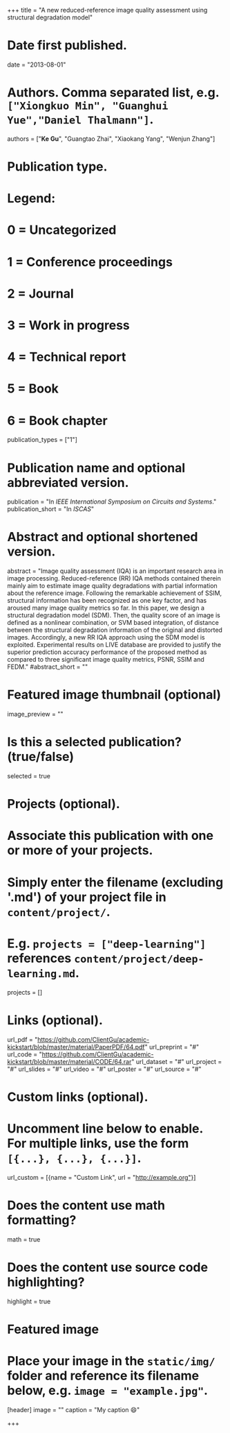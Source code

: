 +++
title = "A new reduced-reference image quality assessment using structural degradation model"

# Date first published.
date = "2013-08-01"

# Authors. Comma separated list, e.g. `["Xiongkuo Min", "Guanghui Yue","Daniel Thalmann"]`.
authors = ["**Ke Gu**", "Guangtao Zhai", "Xiaokang Yang", "Wenjun Zhang"]
# Publication type.
# Legend:
# 0 = Uncategorized
# 1 = Conference proceedings
# 2 = Journal
# 3 = Work in progress
# 4 = Technical report
# 5 = Book
# 6 = Book chapter
publication_types = ["1"]

# Publication name and optional abbreviated version.
publication = "In *IEEE International Symposium on Circuits and Systems*."
publication_short = "In *ISCAS*"

# Abstract and optional shortened version.
abstract = "Image quality assessment (IQA) is an important research area in image processing. Reduced-reference (RR) IQA methods contained therein mainly aim to estimate image quality degradations with partial information about the reference image. Following the remarkable achievement of SSIM, structural information has been recognized as one key factor, and has aroused many image quality metrics so far. In this paper, we design a structural degradation model (SDM). Then, the quality score of an image is defined as a nonlinear combination, or SVM based integration, of distance between the structural degradation information of the original and distorted images. Accordingly, a new RR IQA approach using the SDM model is exploited. Experimental results on LIVE database are provided to justify the superior prediction accuracy performance of the proposed method as compared to three significant image quality metrics, PSNR, SSIM and FEDM."
#abstract_short = ""

# Featured image thumbnail (optional)
image_preview = ""

# Is this a selected publication? (true/false)
selected = true

# Projects (optional).
#   Associate this publication with one or more of your projects.
#   Simply enter the filename (excluding '.md') of your project file in `content/project/`.
#   E.g. `projects = ["deep-learning"]` references `content/project/deep-learning.md`.
projects = []

# Links (optional).
url_pdf = "https://github.com/ClientGu/academic-kickstart/blob/master/material/PaperPDF/64.pdf"
url_preprint = "#"
url_code = "https://github.com/ClientGu/academic-kickstart/blob/master/material/CODE/64.rar"
url_dataset = "#"
url_project = "#"
url_slides = "#"
url_video = "#"
url_poster = "#"
url_source = "#"

# Custom links (optional).
#   Uncomment line below to enable. For multiple links, use the form `[{...}, {...}, {...}]`.
 url_custom = [{name = "Custom Link", url = "http://example.org"}]

# Does the content use math formatting?
math = true

# Does the content use source code highlighting?
highlight = true

# Featured image
# Place your image in the `static/img/` folder and reference its filename below, e.g. `image = "example.jpg"`.
[header]
image = ""
caption = "My caption 😄"

+++
